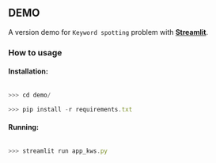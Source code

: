 ## DEMO 

A version demo for `Keyword spotting` problem with **[Streamlit](https://streamlit.io/)**.

### How to usage

#### Installation:

```js

>>> cd demo/

>>> pip install -r requirements.txt

```

#### Running:

```js

>>> streamlit run app_kws.py

```